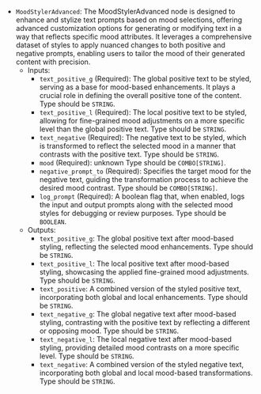 - `MoodStylerAdvanced`: The MoodStylerAdvanced node is designed to enhance and stylize text prompts based on mood selections, offering advanced customization options for generating or modifying text in a way that reflects specific mood attributes. It leverages a comprehensive dataset of styles to apply nuanced changes to both positive and negative prompts, enabling users to tailor the mood of their generated content with precision.
    - Inputs:
        - `text_positive_g` (Required): The global positive text to be styled, serving as a base for mood-based enhancements. It plays a crucial role in defining the overall positive tone of the content. Type should be `STRING`.
        - `text_positive_l` (Required): The local positive text to be styled, allowing for fine-grained mood adjustments on a more specific level than the global positive text. Type should be `STRING`.
        - `text_negative` (Required): The negative text to be styled, which is transformed to reflect the selected mood in a manner that contrasts with the positive text. Type should be `STRING`.
        - `mood` (Required): unknown Type should be `COMBO[STRING]`.
        - `negative_prompt_to` (Required): Specifies the target mood for the negative text, guiding the transformation process to achieve the desired mood contrast. Type should be `COMBO[STRING]`.
        - `log_prompt` (Required): A boolean flag that, when enabled, logs the input and output prompts along with the selected mood styles for debugging or review purposes. Type should be `BOOLEAN`.
    - Outputs:
        - `text_positive_g`: The global positive text after mood-based styling, reflecting the selected mood enhancements. Type should be `STRING`.
        - `text_positive_l`: The local positive text after mood-based styling, showcasing the applied fine-grained mood adjustments. Type should be `STRING`.
        - `text_positive`: A combined version of the styled positive text, incorporating both global and local enhancements. Type should be `STRING`.
        - `text_negative_g`: The global negative text after mood-based styling, contrasting with the positive text by reflecting a different or opposing mood. Type should be `STRING`.
        - `text_negative_l`: The local negative text after mood-based styling, providing detailed mood contrasts on a more specific level. Type should be `STRING`.
        - `text_negative`: A combined version of the styled negative text, incorporating both global and local mood-based transformations. Type should be `STRING`.
